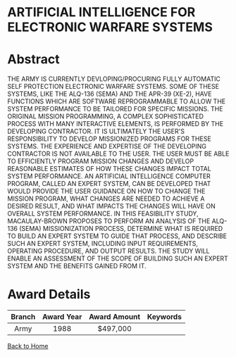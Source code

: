 
ARTIFICIAL INTELLIGENCE FOR ELECTRONIC WARFARE SYSTEMS
======================================================

# Abstract


THE ARMY IS CURRENTLY DEVLOPING/PROCURING FULLY AUTOMATIC SELF PROTECTION ELECTRONIC WARFARE SYSTEMS. SOME OF THESE SYSTEMS, LIKE THE ALQ-136 (SEMA) AND THE APR-39 (XE-2), HAVE FUNCTIONS WHICH ARE SOFTWARE REPROGRAMMABLE TO ALLOW THE SYSTEM PERFORMANCE TO BE TAILORED FOR SPECIFIC MISSIONS. THE ORIGINAL MISSION PROGRAMMING, A COMPLEX SOPHISTICATED PROCESS WITH MANY INTERACTIVE ELEMENTS, IS PERFORMED BY THE DEVELOPING CONTRACTOR. IT IS ULTIMATELY THE USER'S RESPONSIBILITY TO DEVELOP MISSIONIZED PROGRAMS FOR THESE SYSTEMS. THE EXPERIENCE AND EXPERTISE OF THE DEVELOPING CONTRACTOR IS NOT AVAILABLE TO THE USER. THE USER MUST BE ABLE TO EFFICIENTLY PROGRAM MISSION CHANGES AND DEVELOP REASONABLE ESTIMATES OF HOW THESE CHANGES IMPACT TOTAL SYSTEM PERFORMANCE. AN ARTIFICIAL INTELLIGENCE COMPUTER PROGRAM, CALLED AN EXPERT SYSTEM, CAN BE DEVELOPED THAT WOULD PROVIDE THE USER GUIDANCE ON HOW TO CHANGE THE MISSION PROGRAM, WHAT CHANGES ARE NEEDED TO ACHIEVE A DESIRED RESULT, AND WHAT IMPACTS THE CHANGES WILL HAVE ON OVERALL SYSTEM PERFORMANCE. IN THIS FEASIBILITY STUDY, MACAULAY-BROWN PROPOSES TO PERFORM AN ANALYSIS OF THE ALQ-136 (SEMA) MISSIONIZATION PROCESS, DETERMINE WHAT IS REQUIRED TO BUILD AN EXPERT SYSTEM TO GUIDE THAT PROCESS, AND DESCRIBE SUCH AN EXPERT SYSTEM, INCLUDING INPUT REQUIREMENTS, OPERATING PROCEDURE, AND OUTPUT RESULTS. THE STUDY WILL ENABLE AN ASSESSMENT OF THE SCOPE OF BUILDING SUCH AN EXPERT SYSTEM AND THE BENEFITS GAINED FROM IT.  

# Award Details

|Branch|Award Year|Award Amount|Keywords|
| :---: | :---: | :---: | :---: |
|Army|1988|$497,000||
  
  


[Back to Home](https://github.com/chrischow/dod_sbir_awards/Reports/CC/#875)
